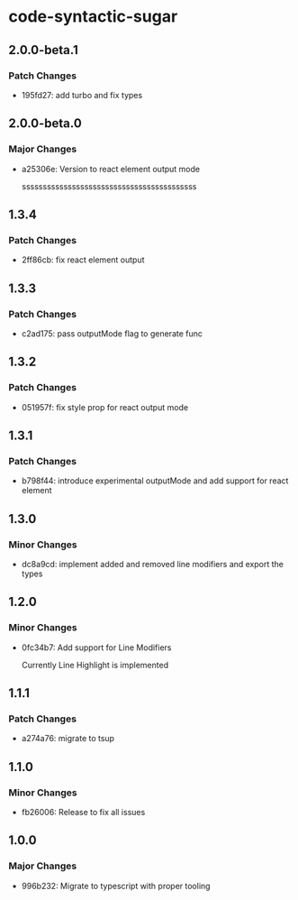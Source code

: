 # code-syntactic-sugar

## 2.0.0-beta.1

### Patch Changes

- 195fd27: add turbo and fix types

## 2.0.0-beta.0

### Major Changes

- a25306e: Version to react element output mode

  ssssssssssssssssssssssssssssssssssssssssss

## 1.3.4

### Patch Changes

- 2ff86cb: fix react element output

## 1.3.3

### Patch Changes

- c2ad175: pass outputMode flag to generate func

## 1.3.2

### Patch Changes

- 051957f: fix style prop for react output mode

## 1.3.1

### Patch Changes

- b798f44: introduce experimental outputMode and add support for react element

## 1.3.0

### Minor Changes

- dc8a9cd: implement added and removed line modifiers and export the types

## 1.2.0

### Minor Changes

- 0fc34b7: Add support for Line Modifiers

  Currently Line Highlight is implemented

## 1.1.1

### Patch Changes

- a274a76: migrate to tsup

## 1.1.0

### Minor Changes

- fb26006: Release to fix all issues

## 1.0.0

### Major Changes

- 996b232: Migrate to typescript with proper tooling

